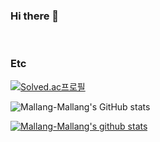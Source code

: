 ### Hi there 👋

<div>

</br>

### Etc

[![Solved.ac프로필](http://mazassumnida.wtf/api/v2/generate_badge?boj=gudwns1458)](https://solved.ac/gudwns1458)

![Mallang-Mallang's GitHub stats](https://github-readme-stats.vercel.app/api?username=Mallang-Mallang&count_private=true&show_icons=true&theme=react)

[![Mallang-Mallang's github stats](https://github-readme-stats.vercel.app/api/top-langs/?username=Mallang-Mallang&show_icons=true&hide_border=true&title_color=004386&icon_color=004386&layout=compact)](https://github.com/Mallang-Mallang)
</div>

<!--
**Mallang-Mallang/Mallang-Mallang** is a ✨ _special_ ✨ repository because its `README.md` (this file) appears on your GitHub profile.

Here are some ideas to get you started:

- 🔭 I’m currently working on ...
- 🌱 I’m currently learning ...
- 👯 I’m looking to collaborate on ...
- 🤔 I’m looking for help with ...
- 💬 Ask me about ...
- 📫 How to reach me: ...
- 😄 Pronouns: ...
- ⚡ Fun fact: ...
-->
